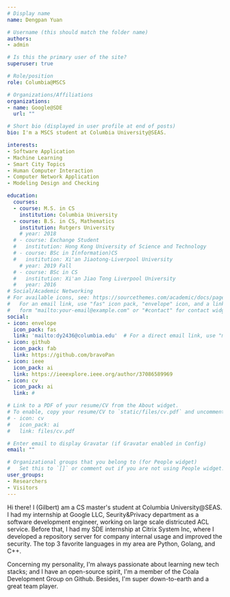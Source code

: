 ```yaml
---
# Display name
name: Dengpan Yuan

# Username (this should match the folder name)
authors:
- admin

# Is this the primary user of the site?
superuser: true

# Role/position
role: Columbia@MSCS

# Organizations/Affiliations
organizations:
- name: Google@SDE
  url: ""

# Short bio (displayed in user profile at end of posts)
bio: I'm a MSCS student at Columbia University@SEAS.

interests:
- Software Application
- Machine Learning
- Smart City Topics
- Human Computer Interaction
- Computer Network Application
- Modeling Design and Checking

education:
  courses:
  - course: M.S. in CS
    institution: Columbia University
  - course: B.S. in CS, Mathematics
    institution: Rutgers University
    # year: 2018
  # - course: Exchange Student
  #   institution: Hong Kong University of Science and Technology
  # - course: BSc in I(nformation)CS
  #   institution: Xi'an Jiaotong-Liverpool University
    # year: 2019 Fall
  # - course: BSc in CS
  #   institution: Xi'an Jiao Tong Liverpool University
  #   year: 2016
# Social/Academic Networking
# For available icons, see: https://sourcethemes.com/academic/docs/page-builder/#icons
#   For an email link, use "fas" icon pack, "envelope" icon, and a link in the
#   form "mailto:your-email@example.com" or "#contact" for contact widget.
social:
- icon: envelope
  icon_pack: fas
  link: 'mailto:dy2436@columbia.edu'  # For a direct email link, use "mailto:test@example.org".
- icon: github
  icon_pack: fab
  link: https://github.com/bravoPan
- icon: ieee
  icon_pack: ai
  link: https://ieeexplore.ieee.org/author/37086589969
- icon: cv
  icon_pack: ai
  link: #

# Link to a PDF of your resume/CV from the About widget.
# To enable, copy your resume/CV to `static/files/cv.pdf` and uncomment the lines below.
# - icon: cv
#   icon_pack: ai
#   link: files/cv.pdf

# Enter email to display Gravatar (if Gravatar enabled in Config)
email: ""

# Organizational groups that you belong to (for People widget)
#   Set this to `[]` or comment out if you are not using People widget.
user_groups:
- Researchers
- Visitors
---
```


<!-- I am currently a research intern at , supervised by , . One of my most recent tasks is developing a web based application to implement the text selection in Microsoft HoloLens which is controlled by the smart phone. -->


<!-- I am currently a research assistant from the team of Prof.[Desheng Zhang](https://www.cs.rutgers.edu/~dz220/) at Rutgers University, supervised by Dr.[Yu Yang](https://www.yyang.site/). One of my recent research is using transparent data to locate the food delivery carrier under the indoor scenario.


I have several research experiences which are concentrated on Machine Learning, Natural Language processing(Chinese mostly), HCI(application for VR/AR devices, proficient in web), Distributed System(model designing and model checking), Computer Network(network programming), algorithm(interested in dynamic programming and recurrence problems).

Recently I am wishing for a machine learning research opportunity, it is expected in the fields of economics/marketing/real application. -->

<!-- Hi there! I am currently a senior computer science student at Rutgers University. I have a few research intern experiences. One of my recent research project is to work as the research intern using transparent data to locate the food delivery carrier under the indoor scenario.

My research experiences are concentrated on developing software application, using data science to solve real problem, also natural language processing in Chinese context, developing Human Computer Interaction web application for VR/AR devices, model designing and model checking for distributed system.

, for example, the one I did is using the Dynamic Time Warping Algorithm to implement a swipe keyboard on an iPhone browser.
I am expected to graduate in May 2021, currently preparing for applying graduate education. -->

<!-- Hi there! I (Gilbert) am a CS master student at Columbia University@SEAS. I had my internship at Citrix System Inc as a software development engineer, I developed a repository server for company internal usage and improved the security. I also had several on-campus research experience on the aspect  of developing algorithm-based applications for testing the novel human-computer interaction. But my favoriate field is still the sfotware development. Top 3 favoriate languages in my ares is: Python, Golang, C++. -->

Hi there! I (Gilbert) am a CS master's student at Columbia University@SEAS. I had my internship at Google LLC, Seurity&Privacy department as a software development engineer, working on large scale districuted ACL service. Before that, I had my SDE internship at Citrix System Inc, where I developed a repository server for company internal usage and improved the security. The top 3 favorite languages in my area are Python, Golang, and C++.

Concerning my personality, I'm always passionate about learning new tech stacks; and I have an open-source spirit, I'm a member of the Coala Development Group on Github. Besides, I'm super down-to-earth and a great team player.

<!-- I am currently actively seeking for **2022 SDE Summer Internship** job opportunities, please contact my email (the icon under my avatar) if you think any my experience interesting and fits. Thank you! -->
